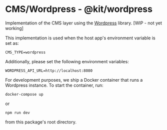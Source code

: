 # CMS/Wordpress - @kit/wordpress

Implementation of the CMS layer using the [Wordpress](https://wordpress.org) library. [WIP - not yet working]

This implementation is used when the host app's environment variable is set as:

```
CMS_TYPE=wordpress
```

Additionally, please set the following environment variables:

```
WORDPRESS_API_URL=http://localhost:8080
```

For development purposes, we ship a Docker container that runs a Wordpress instance. To start the container, run:

```
docker-compose up
```

or

```
npm run dev
```

from this package's root directory.